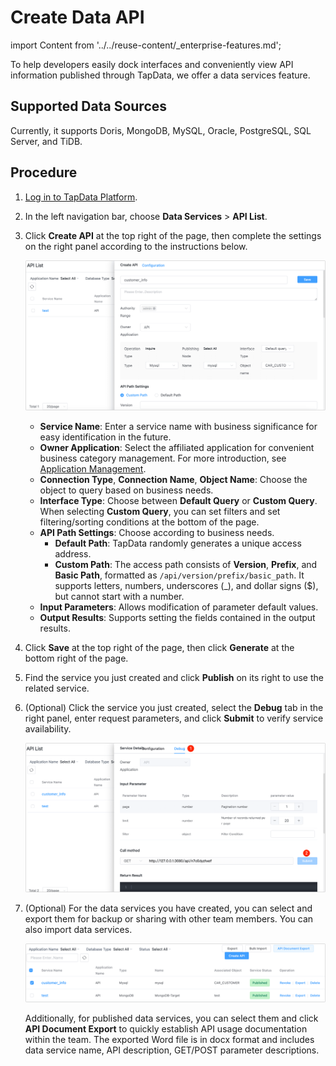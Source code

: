 # Create Data API
import Content from '../../reuse-content/_enterprise-features.md';

<Content />

To help developers easily dock interfaces and conveniently view API information published through TapData, we offer a data services feature.

## Supported Data Sources

Currently, it supports Doris, MongoDB, MySQL, Oracle, PostgreSQL, SQL Server, and TiDB.

## Procedure

1. [Log in to TapData Platform](../log-in.md).

2. In the left navigation bar, choose **Data Services** > **API List**.

3. Click **Create API** at the top right of the page, then complete the settings on the right panel according to the instructions below.

   ![](../../images/create_api_service.png)

   * **Service Name**: Enter a service name with business significance for easy identification in the future.
   * **Owner Application**: Select the affiliated application for convenient business category management. For more introduction, see [Application Management](manage-app.md).
   * **Connection Type**, **Connection Name**, **Object Name**: Choose the object to query based on business needs.
   * **Interface Type**: Choose between **Default Query** or **Custom Query**. When selecting **Custom Query**, you can set filters and set filtering/sorting conditions at the bottom of the page.
   * **API Path Settings**: Choose according to business needs.
      * **Default Path**: TapData randomly generates a unique access address.
      * **Custom Path**: The access path consists of **Version**, **Prefix**, and **Basic Path**, formatted as `/api/version/prefix/basic_path`. It supports letters, numbers, underscores (_), and dollar signs ($), but cannot start with a number.
   * **Input Parameters**: Allows modification of parameter default values.
   * **Output Results**: Supports setting the fields contained in the output results.

4. Click **Save** at the top right of the page, then click **Generate** at the bottom right of the page.

5. Find the service you just created and click **Publish** on its right to use the related service.

6. (Optional) Click the service you just created, select the **Debug** tab in the right panel, enter request parameters, and click **Submit** to verify service availability.

   ![Try Query API](../../images/try_query_api.png)

7. (Optional) For the data services you have created, you can <span id="release330-export-api">select and export them</span> for backup or sharing with other team members. You can also import data services.

   ![Import/Export API Services](../../images/import_export_api.png)

   Additionally, for published data services, you can select them and click **API Document Export** to quickly establish API usage documentation within the team. The exported Word file is in docx format and includes data service name, API description, GET/POST parameter descriptions.
